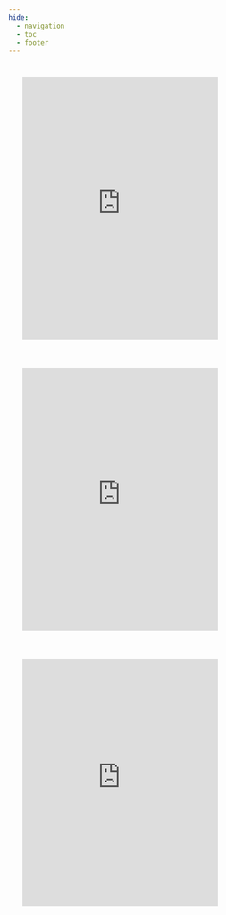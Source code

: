 ```yaml
---
hide:
  - navigation
  - toc
  - footer
---
```


<iframe style="border: 0; width: 350px; height: 470px; float: left; padding: 25px;" src="https://bandcamp.com/EmbeddedPlayer/album=151343966/size=large/bgcol=ffffff/linkcol=0687f5/tracklist=false/transparent=true/" seamless><a href="https://dreamlandfaces.bandcamp.com/album/icebreaker">Icebreaker by Dreamland Faces</a></iframe>


<iframe style="border: 0; width: 350px; height: 470px; float: left; padding: 25px;" src="https://bandcamp.com/EmbeddedPlayer/album=3150400803/size=large/bgcol=ffffff/linkcol=0687f5/tracklist=false/transparent=true/" seamless><a href="https://dreamlandfaces.bandcamp.com/album/windy-sunday">Windy Sunday by Dreamland Faces</a></iframe>


<iframe style="border: 0; width: 350px; height: 442px; padding: 25px;" src="https://bandcamp.com/EmbeddedPlayer/track=217517989/size=large/bgcol=ffffff/linkcol=0687f5/tracklist=false/transparent=true/" seamless><a href="https://dreamlandfaces.bandcamp.com/track/l-gie">Élégie by Dreamland Faces</a></iframe>

